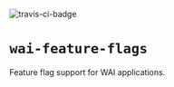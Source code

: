 ![travis-ci-badge](https://api.travis-ci.org/jwoudenberg/wai-feature-flags.svg?branch=trunk)

# `wai-feature-flags`

Feature flag support for WAI applications.
